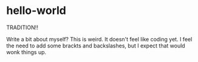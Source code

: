 # hello-world
TRADITION!!


Write a bit about myself? This is weird. It doesn't
feel like coding yet. I feel the need to add some 
brackts and backslashes, but I expect that would
wonk things up.
